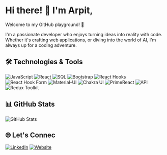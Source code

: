 # Hi there! 👋 I'm Arpit,
Welcome to my GitHub playground! 🚀

I'm a passionate developer who enjoys turning ideas into reality with code. Whether it's crafting web applications, or diving into the world of AI, I'm always up for a coding adventure.

## 🛠️ Technologies & Tools

![JavaScript](https://img.shields.io/badge/JavaScript-%23323330.svg?style=for-the-badge&logo=javascript&logoColor=%23F7DF1E)
![React](https://img.shields.io/badge/React-%2320232a.svg?style=for-the-badge&logo=react&logoColor=%2361DAFB)
![SQL](https://img.shields.io/badge/SQL-%230077B5.svg?style=for-the-badge&logo=database&logoColor=white)
![Bootstrap](https://img.shields.io/badge/Bootstrap-%23563D7C.svg?style=for-the-badge&logo=bootstrap&logoColor=white)
![React Hooks](https://img.shields.io/badge/React_Hooks-%2320232a.svg?style=for-the-badge&logo=react&logoColor=%2361DAFB)
![React Hook Form](https://img.shields.io/badge/React_Hook_Form-%23000000.svg?style=for-the-badge&logo=react&logoColor=%2361DAFB)
![Material-UI](https://img.shields.io/badge/Material--UI-%230081CB.svg?style=for-the-badge&logo=material-ui&logoColor=white)
![Chakra UI](https://img.shields.io/badge/Chakra_UI-%231A202C.svg?style=for-the-badge&logo=chakra-ui&logoColor=%2367B367)
![PrimeReact](https://img.shields.io/badge/PrimeReact-%23000000.svg?style=for-the-badge&logo=primefaces&logoColor=%2367B367)
![API](https://img.shields.io/badge/API-%23000000.svg?style=for-the-badge)
![Redux Toolkit](https://img.shields.io/badge/Redux_Toolkit-%23764ABC.svg?style=for-the-badge&logo=redux&logoColor=white)


## 📊 GitHub Stats

![GitHub Stats](https://github-readme-stats.vercel.app/api?username=Arpit-Yadav-Dev&show_icons=true&theme=radical)

## 🌐 Let's Connec

[![LinkedIn](https://img.shields.io/badge/LinkedIn-%230077B5.svg?style=for-the-badge&logo=linkedin)](https://www.linkedin.com/in/arpit-yadav-74574826a/)
[![Website](https://img.shields.io/badge/Portfolio-%231a1a1a.svg?style=for-the-badge&logo=web)](https://yourportfolio.com)

